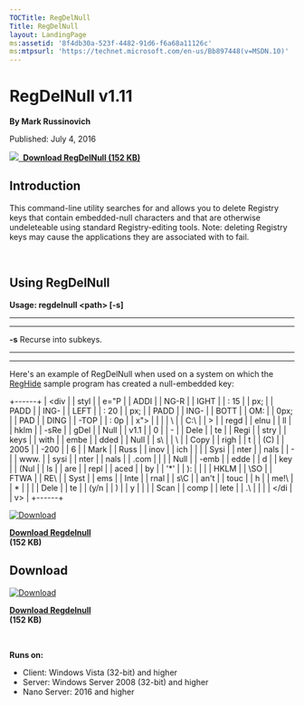 ```yaml
--- 
TOCTitle: RegDelNull
Title: RegDelNull
layout: LandingPage
ms:assetid: '8f4db30a-523f-4482-91d6-f6a68a11126c'
ms:mtpsurl: 'https://technet.microsoft.com/en-us/Bb897448(v=MSDN.10)'
---
```


RegDelNull v1.11
================

**By Mark Russinovich**

Published: July 4, 2016

[![](/media/landing/sysinternals/download_sm.png)
 **Download RegDelNull (152
KB)**](https://download.sysinternals.com/files/regdelnull.zip)


## Introduction

This command-line utility searches for and allows you to delete Registry
keys that contain embedded-null characters and that are otherwise
undeleteable using standard Registry-editing tools. Note: deleting
Registry keys may cause the applications they are associated with to
fail.

 

## Using RegDelNull

**Usage: regdelnull &lt;path&gt; \[-s\]**  

 
-------- 
-----------------------
  **-s**   Recurse into subkeys.
 
-------- 
-----------------------

  
Here's an example of RegDelNull when used on a system on which the
[RegHide](https://technet.microsoft.com/en-us/bb897446#ezb) sample
program has created a null-embedded key:

+------+
| <div |
| styl |
| e="P |
| ADDI |
| NG-R |
| IGHT |
| : 15 |
| px;  |
| PADD |
| ING- |
| LEFT |
| : 20 |
| px;  |
| PADD |
| ING- |
| BOTT |
| OM:  |
| 0px; |
|  PAD |
| DING |
| -TOP |
| : 0p |
| x">  |
|      |
| \    |
| C:\\ |
| &gt; |
| regd |
| elnu |
| ll   |
| hklm |
| -sRe |
| gDel |
| Null |
| v1.1 |
| 0    |
| -    |
| Dele |
| te   |
| Regi |
| stry |
| keys |
| with |
| embe |
| dded |
| Null |
| s\   |
| \    |
| Copy |
| righ |
| t    |
| (C)  |
| 2005 |
| -200 |
| 6    |
| Mark |
| Russ |
| inov |
| ich  |
|      |
| Sysi |
| nter |
| nals |
| -    |
| www. |
| sysi |
| nter |
| nals |
| .com |
|      |
| Null |
| -emb |
| edde |
| d    |
| key  |
| (Nul |
| ls   |
| are  |
| repl |
| aced |
| by   |
| '\*' |
| ):   |
|      |
| HKLM |
| \\SO |
| FTWA |
| RE\\ |
| Syst |
| ems  |
| Inte |
| rnal |
| s\\C |
| an't |
| touc |
| h    |
| me!\ |
| *    |
|      |
| Dele |
| te   |
| (y/n |
| )    |
| y    |
|      |
| Scan |
| comp |
| lete |
| .\   |
|      |
| </di |
| v>   |
+------+

  

[![Download](/media/landing/sysinternals/download_sm.png "Download")
](https://download.sysinternals.com/files/regdelnull.zip)

[**Download Regdelnull**  
](https://download.sysinternals.com/files/regdelnull.zip)**(152 KB)**

  


<div class="RightAdRail">

<div>


## Download

  

[![Download](/media/landing/sysinternals/download_sm.png "Download")
](https://download.sysinternals.com/files/regdelnull.zip)

[**Download Regdelnull**  
](https://download.sysinternals.com/files/regdelnull.zip)**(152 KB)**

 

**Runs on:**

-   Client: Windows Vista (32-bit) and higher
-   Server: Windows Server 2008 (32-bit) and higher
-   Nano Server: 2016 and higher



